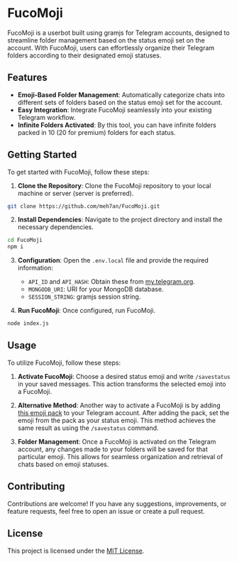 # FucoMoji

FucoMoji is a userbot built using gramjs for Telegram accounts, designed to streamline folder management based on the status emoji set on the account. With FucoMoji, users can effortlessly organize their Telegram folders according to their designated emoji statuses.

## Features

- **Emoji-Based Folder Management**: Automatically categorize chats into different sets of folders based on the status emoji set for the account.
- **Easy Integration**: Integrate FucoMoji seamlessly into your existing Telegram workflow.
- **Infinite Folders Activated**: By this tool, you can have infinite folders packed in 10 (20 for premium) folders for each status.

## Getting Started

To get started with FucoMoji, follow these steps:

1. **Clone the Repository**: Clone the FucoMoji repository to your local machine or server (server is preferred).

```bash
git clone https://github.com/meh7an/FucoMoji.git
```

2. **Install Dependencies**: Navigate to the project directory and install the necessary dependencies.

```bash
cd FucoMoji
npm i
```

3. **Configuration**: Open the `.env.local` file and provide the required information:

   - `API_ID` and `API_HASH`: Obtain these from [my.telegram.org](https://my.telegram.org).
   - `MONGODB_URI`: URI for your MongoDB database.
   - `SESSION_STRING`: gramjs session string.

4. **Run FucoMoji**: Once configured, run FucoMoji.

```bash
node index.js
```

## Usage

To utilize FucoMoji, follow these steps:

1. **Activate FucoMoji**: Choose a desired status emoji and write `/savestatus` in your saved messages. This action transforms the selected emoji into a FucoMoji.

2. **Alternative Method**: Another way to activate a FucoMoji is by adding [this emoji pack](https://t.me/addemoji/ApplyFocus) to your Telegram account. After adding the pack, set the emoji from the pack as your status emoji. This method achieves the same result as using the `/savestatus` command.

3. **Folder Management**: Once a FucoMoji is activated on the Telegram account, any changes made to your folders will be saved for that particular emoji. This allows for seamless organization and retrieval of chats based on emoji statuses.


## Contributing

Contributions are welcome! If you have any suggestions, improvements, or feature requests, feel free to open an issue or create a pull request.

## License

This project is licensed under the [MIT License](LICENSE).
